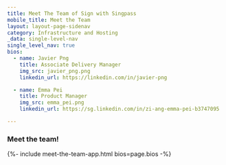 ```yaml
---
title: Meet The Team of Sign with Singpass
mobile_title: Meet the Team
layout: layout-page-sidenav
category: Infrastructure and Hosting
_data: single-level-nav
single_level_nav: true
bios:
  - name: Javier Png
    title: Associate Delivery Manager
    img_src: javier_png.png
    linkedin_url: https://linkedin.com/in/javier-png

  - name: Emma Pei
    title: Product Manager
    img_src: emma_pei.png
    linkedin_url: https://sg.linkedin.com/in/zi-ang-emma-pei-b3747095

---
```


### Meet the team!
{%- include meet-the-team-app.html bios=page.bios -%}
